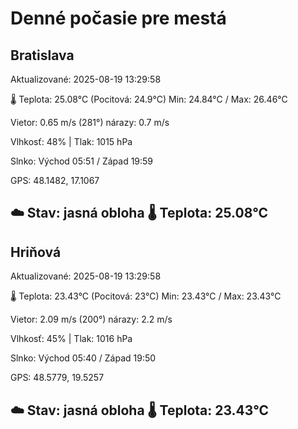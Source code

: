 ﻿# Denné počasie pre mestá

## Bratislava
Aktualizované: 2025-08-19 13:29:58

🌡️ Teplota: 25.08°C 
(Pocitová: 24.9°C)
Min: 24.84°C / Max: 26.46°C

Vietor: 0.65 m/s    (281°) 
nárazy: 0.7 m/s

Vlhkosť: 48% | Tlak: 1015 hPa

Slnko: Východ 05:51 / Západ 19:59

GPS: 48.1482, 17.1067

☁️ Stav: jasná obloha        🌡️ Teplota: 25.08°C
---

## Hriňová
Aktualizované: 2025-08-19 13:29:58

🌡️ Teplota: 23.43°C 
(Pocitová: 23°C)
Min: 23.43°C / Max: 23.43°C

Vietor: 2.09 m/s (200°)
nárazy: 2.2 m/s

Vlhkosť: 45% | Tlak: 1016 hPa

Slnko: Východ 05:40 / Západ 19:50

GPS: 48.5779, 19.5257

☁️ Stav: jasná obloha        🌡️ Teplota: 23.43°C
---

